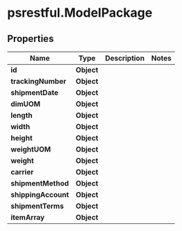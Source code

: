 # psrestful.ModelPackage

## Properties
Name | Type | Description | Notes
------------ | ------------- | ------------- | -------------
**id** | **Object** |  | 
**trackingNumber** | **Object** |  | 
**shipmentDate** | **Object** |  | 
**dimUOM** | **Object** |  | 
**length** | **Object** |  | 
**width** | **Object** |  | 
**height** | **Object** |  | 
**weightUOM** | **Object** |  | 
**weight** | **Object** |  | 
**carrier** | **Object** |  | 
**shipmentMethod** | **Object** |  | 
**shippingAccount** | **Object** |  | 
**shipmentTerms** | **Object** |  | 
**itemArray** | **Object** |  | 
